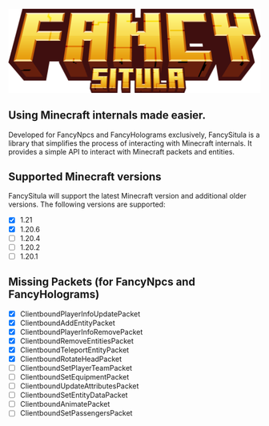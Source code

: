 ![](fancysitula_title.png)

## Using Minecraft internals made easier.

Developed for FancyNpcs and FancyHolograms exclusively, FancySitula is a library that simplifies the process of
interacting with Minecraft internals. It provides a simple API to interact with Minecraft packets and entities.

## Supported Minecraft versions

FancySitula will support the latest Minecraft version and additional older versions. The following versions are
supported:

- [x] 1.21
- [x] 1.20.6
- [ ] 1.20.4
- [ ] 1.20.2
- [ ] 1.20.1

## Missing Packets (for FancyNpcs and FancyHolograms)

- [x] ClientboundPlayerInfoUpdatePacket
- [x] ClientboundAddEntityPacket
- [x] ClientboundPlayerInfoRemovePacket
- [x] ClientboundRemoveEntitiesPacket
- [x] ClientboundTeleportEntityPacket
- [x] ClientboundRotateHeadPacket
- [ ] ClientboundSetPlayerTeamPacket
- [ ] ClientboundSetEquipmentPacket
- [ ] ClientboundUpdateAttributesPacket
- [ ] ClientboundSetEntityDataPacket
- [ ] ClientboundAnimatePacket
- [ ] ClientboundSetPassengersPacket